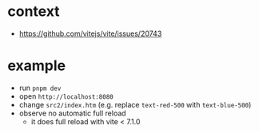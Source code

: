 # context

- https://github.com/vitejs/vite/issues/20743

# example

- run `pnpm dev`
- open `http://localhost:8080`
- change `src2/index.htm` (e.g. replace `text-red-500` with `text-blue-500`)
- observe no automatic full reload
  - it does full reload with vite < 7.1.0
